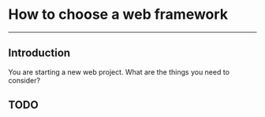 # How to choose a web framework

---

## Introduction

You are starting a new web project. What are the things you need to consider? 

## TODO
